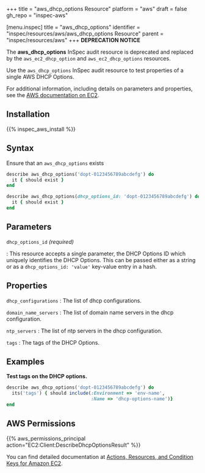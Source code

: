 +++
title = "aws_dhcp_options Resource"
platform = "aws"
draft = false
gh_repo = "inspec-aws"

[menu.inspec]
title = "aws_dhcp_options"
identifier = "inspec/resources/aws/aws_dhcp_options Resource"
parent = "inspec/resources/aws"
+++
**DEPRECATION NOTICE**

The **aws_dhcp_options** InSpec audit resource is deprecated and replaced by the `aws_ec2_dhcp_option` and `aws_ec2_dhcp_options` resources.

Use the `aws_dhcp_options` InSpec audit resource to test properties of a single AWS DHCP Options.

For additional information, including details on parameters and properties, see the [AWS documentation on EC2](https://docs.aws.amazon.com/AWSEC2/latest/APIReference/API_DescribeDhcpOptions.html).

## Installation

{{% inspec_aws_install %}}

## Syntax

Ensure that an `aws_dhcp_options` exists

```ruby
describe aws_dhcp_options('dopt-0123456789abcdefg') do
  it { should exist }
end
```

```ruby
describe aws_dhcp_options(dhcp_options_id: 'dopt-0123456789abcdefg') do
  it { should exist }
end
```

## Parameters

`dhcp_options_id` _(required)_

: This resource accepts a single parameter, the DHCP Options ID which uniquely identifies the DHCP Options.
  This can be passed either as a string or as a `dhcp_options_id: 'value'` key-value entry in a hash.

## Properties

`dhcp_configurations`
: The list of dhcp configurations.

`domain_name_servers`
: The list of domain name servers in the dhcp configuration.

`ntp_servers`
: The list of ntp servers in the dhcp configuration.

`tags`
: The tags of the DHCP Options.

## Examples

**Test tags on the DHCP options.**

```ruby
describe aws_dhcp_options('dopt-0123456789abcdefg') do
  its('tags') { should include(:Environment => 'env-name',
                               :Name => 'dhcp-options-name')}
end
```

## AWS Permissions

{{% aws_permissions_principal action="EC2:Client:DescribeDhcpOptionsResult" %}}

You can find detailed documentation at [Actions, Resources, and Condition Keys for Amazon EC2](https://docs.aws.amazon.com/IAM/latest/UserGuide/list_amazonec2.html).
